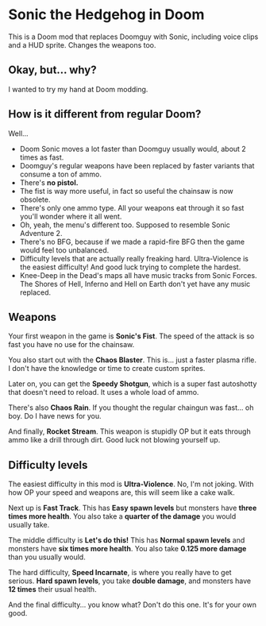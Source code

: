 # Sonic the Hedgehog in Doom
This is a Doom mod that replaces Doomguy with Sonic, including voice clips and a HUD sprite. Changes the weapons too.

## Okay, but… why?

I wanted to try my hand at Doom modding.

## How is it different from regular Doom?

Well...

- Doom Sonic moves a lot faster than Doomguy usually would, about 2 times as fast.
- Doomguy's regular weapons have been replaced by faster variants that consume a ton of ammo.
- There's **no pistol.**
- The fist is way more useful, in fact so useful the chainsaw is now obsolete.
- There's only one ammo type. All your weapons eat through it so fast you'll wonder where it all went.
- Oh, yeah, the menu's different too. Supposed to resemble Sonic Adventure 2.
- There's no BFG, because if we made a rapid-fire BFG then the game would feel too unbalanced.
- Difficulty levels that are actually really freaking hard. Ultra-Violence is the easiest difficulty! And good luck trying to complete the hardest.
- Knee-Deep in the Dead's maps all have music tracks from Sonic Forces. The Shores of Hell, Inferno and Hell on Earth don't yet have any music replaced.

## Weapons

Your first weapon in the game is **Sonic's Fist**. The speed of the attack is so fast you have no use for the chainsaw.

You also start out with the **Chaos Blaster**. This is… just a faster plasma rifle. I don't have the knowledge or time to create custom sprites.

Later on, you can get the **Speedy Shotgun**, which is a super fast autoshotty that doesn't need to reload. It uses a whole load of ammo.

There's also **Chaos Rain**. If you thought the regular chaingun was fast… oh boy. Do I have news for you.

And finally, **Rocket Stream**. This weapon is stupidly OP but it eats through ammo like a drill through dirt. Good luck not blowing yourself up.

## Difficulty levels

The easiest difficulty in this mod is **Ultra-Violence**. No, I'm not joking. With how OP your speed and weapons are, this will seem like a cake walk.

Next up is **Fast Track**. This has **Easy spawn levels** but monsters have **three times more health**. You also take a **quarter of the damage** you would usually take.

The middle difficulty is **Let's do this!** This has **Normal spawn levels** and monsters have **six times more health**. You also take  **0.125 more damage** than you usually would.

The hard difficulty, **Speed Incarnate**, is where you really have to get serious. **Hard spawn levels**, you take **double damage**, and monsters have **12 times** their usual health.

And the final difficulty… you know what? Don't do this one. It's for your own good.